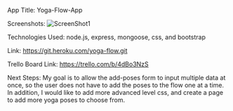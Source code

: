 App Title: 
Yoga-Flow-App

Screenshots:
![ScreenShot1](https://user-images.githubusercontent.com/84697174/125707818-d62232dd-23c0-477a-983b-28092b31dd1e.png)



Technologies Used:
node.js, express, mongoose, css, and bootstrap


Link:
https://git.heroku.com/yoga-flow.git

Trello Board Link:
https://trello.com/b/4dBo3NzS

Next Steps:
My goal is to allow the add-poses form to input multiple data at once, so the user does not have to add the poses to the flow one at a time. In addition, I would like to add more advanced level css, and create a page to add more yoga poses to choose from.
